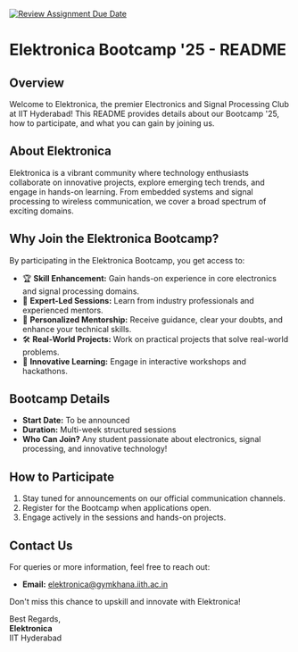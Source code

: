 [![Review Assignment Due Date](https://classroom.github.com/assets/deadline-readme-button-22041afd0340ce965d47ae6ef1cefeee28c7c493a6346c4f15d667ab976d596c.svg)](https://classroom.github.com/a/T6QxEg6_)
# Elektronica Bootcamp '25 - README

## Overview
Welcome to Elektronica, the premier Electronics and Signal Processing Club at IIT Hyderabad! This README provides details about our Bootcamp '25, how to participate, and what you can gain by joining us.

## About Elektronica
Elektronica is a vibrant community where technology enthusiasts collaborate on innovative projects, explore emerging tech trends, and engage in hands-on learning. From embedded systems and signal processing to wireless communication, we cover a broad spectrum of exciting domains.

## Why Join the Elektronica Bootcamp?
By participating in the Elektronica Bootcamp, you get access to:

- 🏆 **Skill Enhancement:** Gain hands-on experience in core electronics and signal processing domains.
- 🌟 **Expert-Led Sessions:** Learn from industry professionals and experienced mentors.
- 🤝 **Personalized Mentorship:** Receive guidance, clear your doubts, and enhance your technical skills.
- 🛠️ **Real-World Projects:** Work on practical projects that solve real-world problems.
- 🚀 **Innovative Learning:** Engage in interactive workshops and hackathons.

## Bootcamp Details
- **Start Date:** To be announced
- **Duration:** Multi-week structured sessions
- **Who Can Join?** Any student passionate about electronics, signal processing, and innovative technology!

## How to Participate
1. Stay tuned for announcements on our official communication channels.
2. Register for the Bootcamp when applications open.
3. Engage actively in the sessions and hands-on projects.

## Contact Us
For queries or more information, feel free to reach out:
- **Email:** elektronica@gymkhana.iith.ac.in

Don't miss this chance to upskill and innovate with Elektronica!

Best Regards,  
**Elektronica**  
IIT Hyderabad

